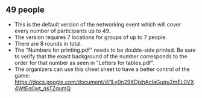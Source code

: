 ## 49 people
- This is the default version of the networking event which will cover every number of participants up to 49.
- The version requires 7 locations for groups of up to 7 people.
- There are 8 rounds in total.
- The "Numbers for printing.pdf" needs to be double-side printed. Be sure to verify that the exact background of the number corresponds to the order for that number as seen in "Letters for tables.pdf".
- The organizers can use this cheet sheet to have a better control of the game: https://docs.google.com/document/d/1Ly0n29KDjxhAcIaGuqu2mEL0VX4WtEg0wt_qsTZqumQ
